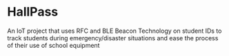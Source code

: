 # HallPass
An IoT project that uses RFC and BLE Beacon Technology on student IDs to track students during emergency/disaster situations and ease the process of their use of school equipment
